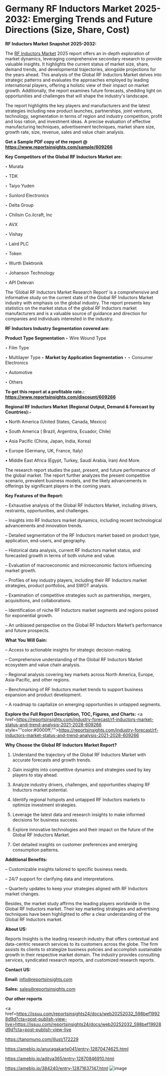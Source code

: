 # Germany RF Inductors Market 2025-2032: Emerging Trends and Future Directions (Size, Share, Cost)

<strong>RF Inductors Market Snapshot 2025-2032:</strong>

The <a href=https://www.reportsinsights.com/sample/609266>RF Inductors Market</a> 2025 report offers an in-depth exploration of market dynamics, leveraging comprehensive secondary research to provide valuable insights. It highlights the current status of market size, share, demand trends, and developmental trajectories, alongside projections for the years ahead. This analysis of the Global RF Inductors Market delves into strategic patterns and evaluates the approaches employed by leading international players, offering a holistic view of their impact on market growth. Additionally, the report examines future forecasts, shedding light on opportunities and challenges that will shape the industry's landscape.

The report highlights the key players and manufacturers and the latest strategies including new product launches, partnerships, joint ventures, technology, segmentation in terms of region and industry competition, profit and loss ration, and investment ideas. A precise evaluation of effective manufacturing techniques, advertisement techniques, market share size, growth rate, size, revenue, sales and value chain analysis.

<strong>Get a Sample PDF copy of the report @ <a href=https://www.reportsinsights.com/sample/609266 style=color:#0000ff;>https://www.reportsinsights.com/sample/609266</a></strong>

<strong>Key Competitors of the Global RF Inductors Market are:</strong>

‣ Murata

‣ TDK

‣ Taiyo Yuden

‣ Sunlord Electronics

‣ Delta Group

‣ Chilisin
 Co.ilcraft, Inc

‣ AVX

‣ Vishay

‣ Laird PLC

‣ Token

‣ Wurth Elektronik

‣ Johanson Technology

‣ API Delevan

The ‘Global RF Inductors Market Research Report’ is a comprehensive and informative study on the current state of the Global RF Inductors Market industry with emphasis on the global industry. The report presents key statistics on the market status of the global RF Inductors market manufacturers and is a valuable source of guidance and direction for companies and individuals interested in the industry.

<strong>RF Inductors Industry Segmentation covered are:</strong>

<strong>Product Type Segmentation</strong>
‣
Wire Wound Type

‣ Film Type

‣ Multilayer Type
‣ 
<strong>Market by Application Segmentation</strong>
‣
‣  Consumer Electronics

‣ Automotive

‣ Others

<strong>To get this report at a profitable rate.: <a href=https://www.reportsinsights.com/discount/609266 style=color:#0000ff;>https://www.reportsinsights.com/discount/609266</a></strong>

<strong>Regional RF Inductors Market (Regional Output, Demand &amp; Forecast by Countries):-</strong>

• North America (United States, Canada, Mexico)

• South America ( Brazil, Argentina, Ecuador, Chile)

• Asia Pacific (China, Japan, India, Korea)

• Europe (Germany, UK, France, Italy)

• Middle East Africa (Egypt, Turkey, Saudi Arabia, Iran) And More.

The research report studies the past, present, and future performance of the global market. The report further analyzes the present competitive scenario, prevalent business models, and the likely advancements in offerings by significant players in the coming years.

<strong>Key Features of the Report:</strong>

– Exhaustive analysis of the Global RF Inductors Market, including drivers, restraints, opportunities, and challenges.

– Insights into RF Inductors market dynamics, including recent technological advancements and innovation trends.

– Detailed segmentation of the RF Inductors market based on product type, application, end-users, and geography.

– Historical data analysis, current RF Inductors market status, and forecasted growth in terms of both volume and value.

– Evaluation of macroeconomic and microeconomic factors influencing market growth.

– Profiles of key industry players, including their RF Inductors market strategies, product portfolios, and SWOT analysis.

– Examination of competitive strategies such as partnerships, mergers, acquisitions, and collaborations.

– Identification of niche RF Inductors market segments and regions poised for exponential growth.

– An unbiased perspective on the Global RF Inductors Market’s performance and future prospects.

<strong>What You Will Gain:</strong>

– Access to actionable insights for strategic decision-making.

– Comprehensive understanding of the Global RF Inductors Market ecosystem and value chain analysis.

– Regional analysis covering key markets across North America, Europe, Asia-Pacific, and other regions.

– Benchmarking of RF Inductors market trends to support business expansion and product development.

– A roadmap to capitalize on emerging opportunities in untapped segments.

<strong>Explore the Full Report Description, TOC, Figures, and Charts:</strong>
<a href=https://reportsinsights.com/industry-forecast/rf-inductors-market-status-and-trend-analysis-2021-2028-609266 style=""color:#0000ff;"">https://reportsinsights.com/industry-forecast/rf-inductors-market-status-and-trend-analysis-2021-2028-609266</a>

<strong>Why Choose the Global RF Inductors Market Report?</strong>

1. Understand the trajectory of the Global RF Inductors Market with accurate forecasts and growth trends.

2. Gain insights into competitive dynamics and strategies used by key players to stay ahead.

3. Analyze industry drivers, challenges, and opportunities shaping RF Inductors market potential.

4. Identify regional hotspots and untapped RF Inductors markets to optimize investment strategies.

5. Leverage the latest data and research insights to make informed decisions for business success.

6. Explore innovative technologies and their impact on the future of the Global RF Inductors Market.

7. Get detailed insights on customer preferences and emerging consumption patterns.

<strong>Additional Benefits:</strong>

– Customizable insights tailored to specific business needs.

– 24/7 support for clarifying data and interpretations.

– Quarterly updates to keep your strategies aligned with RF Inductors market changes.

Besides, the market study affirms the leading players worldwide in the Global RF Inductors market. Their key marketing strategies and advertising techniques have been highlighted to offer a clear understanding of the Global RF Inductors market.

<strong><strong>About US</strong>:</strong>

Reports Insights is the leading research industry that offers contextual and data-centric research services to its customers across the globe. The firm assists its clients to strategize business policies and accomplish sustainable growth in their respective market domain. The industry provides consulting services, syndicated research reports, and customized research reports.

<strong>Contact US:</strong>

<p class=><b>Email:</b> <a href=mailto:info@reportsinsights.com>info@reportsinsights.com</a></p>
<p class=><b>Sales:</b> <a href=mailto:sales@reportsinsights.com>sales@reportsinsights.com</a></p>

<strong>Our other reports</strong>

<a href=https://issuu.com/reportsinsights24/docs/web20252032_598bef19928d9d?cta=post-publish-view-live>https://issuu.com/reportsinsights24/docs/web20252032_598bef19928d9d?cta=post-publish-view-live</a>

<a href=https://tanomuno.com/illust/172229>https://tanomuno.com/illust/172229</a>

<a href=https://ameblo.jp/anuragakarte041/entry-12870474625.html>https://ameblo.jp/anuragakarte041/entry-12870474625.html</a>

<a href=https://ameblo.jp/aditya365/entry-12870846910.html>https://ameblo.jp/aditya365/entry-12870846910.html</a>

<a href=https://ameblo.jp/384240/entry-12871637147.html>https://ameblo.jp/384240/entry-12871637147.html</a>
![image](https://github.com/user-attachments/assets/f989ace4-9a1e-45a1-b123-fec8f689989c)
